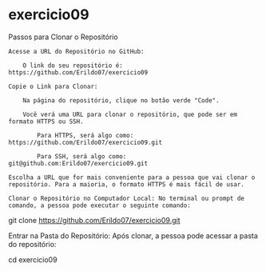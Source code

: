 # exercicio09
Passos para Clonar o Repositório

    Acesse a URL do Repositório no GitHub:

        O link do seu repositório é: https://github.com/Erildo07/exercicio09

    Copie o Link para Clonar:

        Na página do repositório, clique no botão verde "Code".

        Você verá uma URL para clonar o repositório, que pode ser em formato HTTPS ou SSH.

            Para HTTPS, será algo como: https://github.com/Erildo07/exercicio09.git

            Para SSH, será algo como: git@github.com:Erildo07/exercicio09.git

    Escolha a URL que for mais conveniente para a pessoa que vai clonar o repositório. Para a maioria, o formato HTTPS é mais fácil de usar.

    Clonar o Repositório no Computador Local: No terminal ou prompt de comando, a pessoa pode executar o seguinte comando:

git clone https://github.com/Erildo07/exercicio09.git

    

Entrar na Pasta do Repositório: Após clonar, a pessoa pode acessar a pasta do repositório:

cd exercicio09
